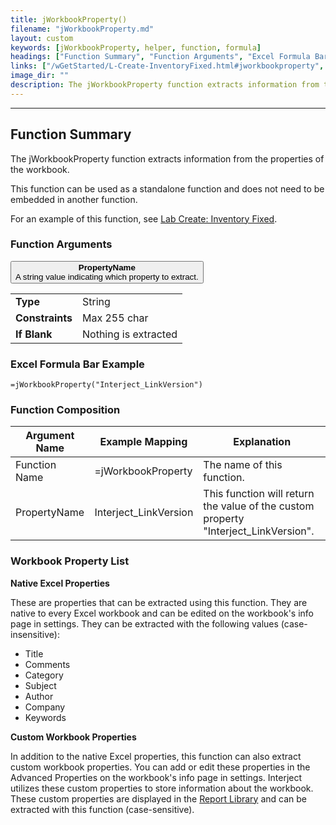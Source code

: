```yaml
---
title: jWorkbookProperty()
filename: "jWorkbookProperty.md"
layout: custom
keywords: [jWorkbookProperty, helper, function, formula]
headings: ["Function Summary", "Function Arguments", "Excel Formula Bar Example", "Function Composition", "Workbook Property List"]
links: ["/wGetStarted/L-Create-InventoryFixed.html#jworkbookproperty", "/wAbout/Report-Library-Basics.html#using-the-report-library"]
image_dir: ""
description: The jWorkbookProperty function extracts information from the properties of the workbook.
---
```

* * *

##  Function Summary

The jWorkbookProperty function extracts information from the properties of the workbook.

This function can be used as a standalone function and does not need to be embedded in another function.

For an example of this function, see [Lab Create: Inventory Fixed](/wGetStarted/L-Create-InventoryFixed.html#jworkbookproperty).

###  Function Arguments

<button class="collapsible-parameter">**PropertyName**<br>A string value indicating which property to extract.</button>
<div markdown="1" class="panel-parameter">
<table>
  <tbody>
    <tr>
		<td class="pph"><b>Type</b></td>
		<td>String</td>
    </tr>
    <tr>
		<td class="pph"><b>Constraints</b></td>
		<td>Max 255 char</td>
    </tr>
    <tr>
		<td class="pph"><b>If Blank</b></td>
		<td>Nothing is extracted</td>
    </tr>
  </tbody>
</table>
</div>

###  Excel Formula Bar Example

```Excel
=jWorkbookProperty("Interject_LinkVersion")
```

###  Function Composition

| Argument Name  |  Example Mapping  |  Explanation   |  
|------|------|------|
|  Function Name  |  =jWorkbookProperty  |  The name of this function.  |  
|  PropertyName  |  Interject_LinkVersion  |  This function will return the value of the custom property "Interject_LinkVersion".  |  

###  Workbook Property List

**Native Excel Properties**

These are properties that can be extracted using this function. They are native to every Excel workbook and can be edited on the workbook's info page in settings. They can be extracted with the following values (case-insensitive):

* Title
* Comments
* Category
* Subject
* Author
* Company
* Keywords
 
**Custom Workbook Properties**

In addition to the native Excel properties, this function can also extract custom workbook properties. You can add or edit these properties in the Advanced Properties on the workbook's info page in settings. Interject utilizes these custom properties to store information about the workbook. These custom properties are displayed in the [Report Library](/wAbout/Report-Library-Basics.html#using-the-report-library) and can be extracted with this function (case-sensitive).
